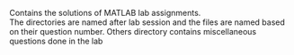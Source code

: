 Contains the solutions of MATLAB lab assignments.<br>
The directories are named after lab session and the files are named based on their question number.
Others directory contains miscellaneous questions done in the lab 
